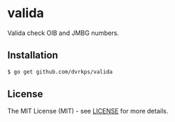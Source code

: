 # valida

Valida check OIB and JMBG numbers.

## Installation

```bash
$ go get github.com/dvrkps/valida
```

## License

The MIT License (MIT) - see [LICENSE](LICENSE) for more details.
